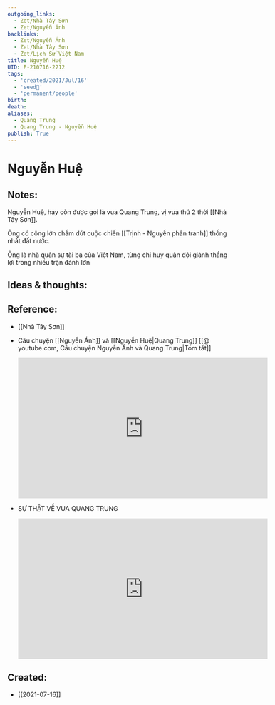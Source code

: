 ```yaml
---
outgoing_links:
  - Zet/Nhà Tây Sơn
  - Zet/Nguyễn Ánh
backlinks:
  - Zet/Nguyễn Ánh
  - Zet/Nhà Tây Sơn
  - Zet/Lịch Sử Việt Nam
title: Nguyễn Huệ
UID: P-210716-2212
tags:
  - 'created/2021/Jul/16'
  - 'seed🥜'
  - 'permanent/people'
birth: 
death: 
aliases:
  - Quang Trung
  - Quang Trung - Nguyễn Huệ
publish: True
---
```

# Nguyễn Huệ

## Notes:
Nguyễn Huệ, hay còn được gọi là vua Quang Trung, vị vua thứ 2 thời [[Nhà Tây Sơn]]. 

Ông có công lớn chấm dứt cuộc chiến [[Trịnh - Nguyễn phân tranh]] thống nhất đất nước. 

Ông là nhà quân sự tài ba của Việt Nam, từng chỉ huy quân đội giành thắng lợi trong nhiều trận đánh lớn

## Ideas & thoughts:

## Reference:
- [[Nhà Tây Sơn]]
- Câu chuyện [[Nguyễn Ánh]] và [[Nguyễn Huệ|Quang Trung]]
	[[@ youtube.com, Câu chuyện Nguyễn Ánh và Quang Trung|Tóm tắt]]
	
	<iframe width="560" height="315" src="https://www.youtube.com/embed/fb8yPH1K3AM" title="YouTube video player" frameborder="0" allow="accelerometer; autoplay; clipboard-write; encrypted-media; gyroscope; picture-in-picture" allowfullscreen></iframe>
- SỰ THẬT VỀ VUA QUANG TRUNG
	<iframe width="560" height="315" src="https://www.youtube.com/embed/6c0zPaVp2L8" title="YouTube video player" frameborder="0" allow="accelerometer; autoplay; clipboard-write; encrypted-media; gyroscope; picture-in-picture" allowfullscreen></iframe>


## Created:
- [[2021-07-16]]
